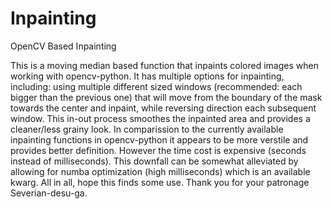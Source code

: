 # Inpainting
OpenCV Based Inpainting

This is a moving median based function that inpaints colored images when working with opencv-python. It has multiple options for inpainting, including: using multiple different sized windows (recommended: each bigger than the previous one) that will move from the boundary of the mask towards the center and inpaint, while reversing direction each subsequent window. This in-out process smoothes the inpainted area and provides a cleaner/less grainy look. In comparission to the currently available inpainting functions in opencv-python it appears to be more verstile and provides better definition. However the time cost is expensive (seconds instead of milliseconds). This downfall can be somewhat alleviated by allowing for numba optimization (high milliseconds) which is an available kwarg. All in all, hope this finds some use. Thank you for your patronage Severian-desu-ga.
